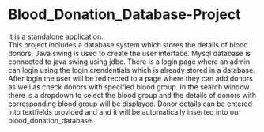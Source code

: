 # Blood_Donation_Database-Project
It is a standalone application.<br/>
 This project includes a database system which stores the details of blood donors.
 Java swing is used to create the user interface.
 Mysql database is connected to java swing using jdbc.
 There is a login page where an admin can login using the login crendentials which is already stored in a database.
 After login the user will be redirected to a page where they can add donors as well as check donors with specified blood group.
 In the search window there is a dropdown to select the blood group and the details of donors with corresponding blood group will be displayed.
 Donor details can be entered into textfields provided and and it will be automatically inserted into our blood_donation_database.
